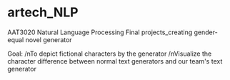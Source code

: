 # artech_NLP
AAT3020 Natural Language Processing
Final projects_creating gender-equal novel generator

Goal: 
/nTo depict fictional characters by the generator
/nVisualize the character difference between normal text generators and our team's text generator
